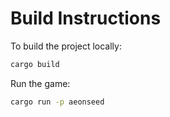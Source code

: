 # Build Instructions

To build the project locally:

```bash
cargo build
```

Run the game:

```bash
cargo run -p aeonseed
```
